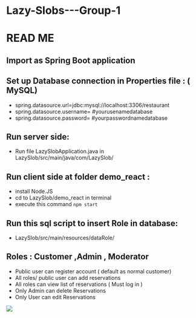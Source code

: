 # Lazy-Slobs---Group-1 
# READ ME 
 ## Import as Spring Boot application 
 ## Set up Database connection in Properties file : ( MySQL)
  - spring.datasource.url=jdbc:mysql://localhost:3306/restaurant
  - spring.datasource.username= #yourusenamedatabase
  - spring.datasource.password= #yourpasswordnamedatabase
 ## Run server side:
  - Run file LazySlobApplication.java in LazySlob/src/main/java/com/LazySlob/
 ## Run client side at folder demo_react : 
  - install Node.JS
  - cd to LazySlob/demo_react in terminal
  - execute this command `npm start`
 ## Run this sql script to insert Role in database:
  - LazySlob/src/main/resources/dataRole/
  ## Roles : Customer ,Admin , Moderator 
  - Public user can register account ( default as normal customer) 
  - All roles/ public user can add reservations 
  - All roles can view list of reservations ( Must log in )
  - Only Admin can delete Reservations
  - Only User can edit Reservations
  
 <a href="https://travis-ci.org/koumi15cancer/Lazy-Slobs---Group-1"><img src="https://travis-ci.org/koumi15cancer/Lazy-Slobs---Group-1.svg?branch=2.1"></a>
